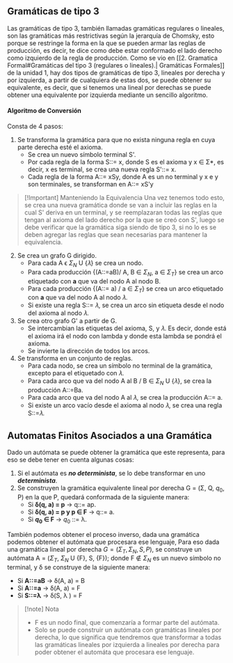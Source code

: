 
## Gramáticas de tipo 3

Las gramáticas de tipo 3, también llamadas gramáticas regulares o lineales, son las gramáticas más restrictivas según la jerarquía de Chomsky, esto porque se restringe la forma en la que se pueden armar las reglas de producción, es decir, te dice como debe estar conformado el lado derecho como izquierdo de la regla de producción.
Como se vio en [[2. Gramatica Formal#Gramáticas del tipo 3 (regulares o lineales).| Gramáticas Formales]] de la unidad 1, hay dos tipos de gramáticas de tipo 3, lineales por derecha y por izquierda, a partir de cualquiera de estas dos, se puede obtener su equivalente, es decir, que si tenemos una lineal por derechas se puede obtener una equivalente por izquierda mediante un sencillo algoritmo.

#### Algoritmo de Conversión

Consta de 4 pasos:

1. Se transforma la gramática para que no exista ninguna regla en cuya parte derecha esté el axioma.
	- Se crea un nuevo símbolo terminal S'.
	- Por cada regla de la forma S::= x, donde S es el axioma y x ∈ Σ*, es decir, x es terminal, se crea una nueva regla S'::= x.
	- Cada regla de la forma A::= xSy, donde A es un no terminal y x e y son terminales, se transforman en A::= xS'y

>[!Important] Manteniendo la Equivalencia
>Una vez tenemos todo esto, se crea una nueva gramática donde se van a incluir las reglas en la cual S' deriva en un terminal, y se reemplazaran todas las reglas que tengan al axioma del lado derecho por la que se creó con S', luego se debe verificar que la gramática siga siendo de tipo 3, si no lo es se deben agregar las reglas que sean necesarias para mantener la equivalencia.

2. Se crea un grafo G dirigido.
	- Para cada A ϵ $Σ_N$ U {𝜆} se crea un nodo.
	- Para cada producción {(A::=aB)/ A, B ∈ $Σ_N$, a ∈ $Σ_T$} se crea un arco etiquetado con **a** que va del nodo A al nodo B.
	- Para cada producción {(A::= a) / a ∈ $Σ_T$} se crea un arco etiquetado con **a** que va del nodo A al nodo 𝜆.
	- Si existe una regla S::= 𝜆, se crea un arco sin etiqueta desde el nodo del axioma al nodo 𝜆.
3. Se crea otro grafo G' a partir de G.
	- Se intercambian las etiquetas del axioma, S, y 𝜆. Es decir, donde está el axioma irá el nodo con lambda y donde esta lambda se pondrá el axioma.
	- Se invierte la dirección de todos los arcos.
4. Se transforma en un conjunto de reglas.
	- Para cada nodo, se crea un símbolo no terminal de la gramática, excepto para el etiquetado con 𝜆.
	- Para cada arco que va del nodo A al B / B ∈ $Σ_N$ U {𝜆}, se crea la producción A::=Ba.
	- Para cada arco que va del nodo A al 𝜆, se crea la producción A::= a.
	- Si existe un arco vacío desde el axioma al nodo 𝜆, se crea una regla S::=𝜆.

## Automatas Finitos Asociados a una Gramática

Dado un autómata se puede obtener la gramática que este representa, para eso se debe tener en cuenta algunas cosas:

1. Si el autómata es ***no determinista***, se lo debe transformar en uno ***determinista***.
2. Se construyen la gramática equivalente lineal por derecha G = (Σ, Q, $q_0$, P) en la que P, quedará conformada de la siguiente manera:
	- Si **δ(q, a) = p** -> q::= ap.
	- Si **δ(q, a) = p y p ∈ F** -> q::= a.
	- Si **$q_0$ ∈ F** -> $q_0$ ::= λ.

También podemos obtener el proceso inverso, dada una gramática podemos obtener el autómata que procesara ese lenguaje, Para eso dada una gramática lineal por derecha $G = (Σ_T, Σ_N, S, P)$, se construye un autómata A = ($Σ_T$, $Σ_N$ U {F}, S, {F}); donde F ∉ $Σ_N$ es un nuevo símbolo no terminal, y δ se construye de la siguiente manera:

- Si **A::=aB** -> δ(A, a) = B
- Si **A::=a** -> δ(A, a) = F
- Si **S::=λ** -> δ(S, λ ) = F

>[!note] Nota
>- F es un nodo final, que comenzaría a formar parte del autómata.
>- Solo se puede construir un autómata con gramáticas lineales por derecha, lo que significa que tendremos que transformar a todas las gramáticas lineales por izquierda a lineales por derecha para poder obtener el automáta que procesara ese lenguaje. 

